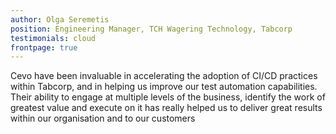 ```yaml
---
author: Olga Seremetis
position: Engineering Manager, TCH Wagering Technology, Tabcorp
testimonials: cloud
frontpage: true
---
```

Cevo have been invaluable in accelerating the adoption of CI/CD practices within Tabcorp, and in helping us improve our test automation capabilities.  Their ability to engage at multiple levels of the business, identify the work of greatest value and execute on it has really helped us to deliver great results within our organisation and to our customers
